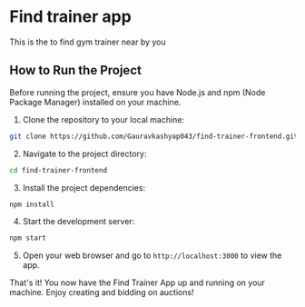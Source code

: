 # Find trainer app

This is the to find gym trainer near by you

## How to Run the Project

Before running the project, ensure you have Node.js and npm (Node Package Manager) installed on your machine.

1. Clone the repository to your local machine:

```bash
git clone https://github.com/Gauravkashyap043/find-trainer-frontend.git
```

2. Navigate to the project directory:

```bash
cd find-trainer-frontend
```

3. Install the project dependencies:

```bash
npm install
```

4. Start the development server:

```bash
npm start
```

5. Open your web browser and go to `http://localhost:3000` to view the app.

That's it! You now have the Find Trainer App up and running on your machine. Enjoy creating and bidding on auctions!

